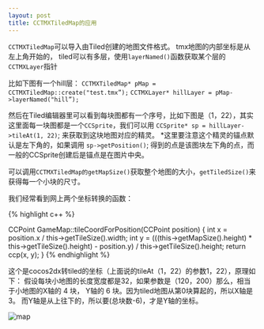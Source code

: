 ```yaml
---
layout: post
title: CCTMXTiledMap的应用
---
```


`CCTMXTiledMap`可以导入由Tiled创建的地图文件格式。
tmx地图的内部坐标是从左上角开始的， tiled可以有多层，使用`layerNamed()`函数获取某个层的`CCTMXLayer`指针

比如下图有一个hill层：
`CCTMXTiledMap* pMap = CCTMXTiledMap::create("test.tmx”);`
`CCTMXLayer* hillLayer = pMap->layerNamed("hill”);`

然后在Tiled编辑器里可以看到每块图都有一个序号，比如下图是（1，22），其实这里面每一块图都是一个`CCSprite`，我们可以用 `CCSprite* sp = hillLayer->tileAt(1, 22)`; 来获取到这块地图对应的精灵。 
*这里要注意这个精灵的锚点默认是左下角的，如果调用 `sp->getPosition()`; 得到的点是该图块左下角的点，而一般的CCSprite创建后是锚点是在图片中央。

可以调用`CCTMXTiledMap的getMapSize()`获取整个地图的大小，`getTiledSize()`来获得每一个小块的尺寸。

我们经常看到网上两个坐标转换的函数：

{% highlight c++ %}

CCPoint GameMap::tileCoordForPosition(CCPoint position)
{
    int x = position.x / this->getTileSize().width;
    int y = (((this->getMapSize().height) * this->getTileSize().height) - position.y) / this->getTileSize().height;
    return ccp(x, y);
}
{% endhighlight %}

这个是cocos2dx转tiled的坐标（上面说的tileAt（1，22）的参数1，22），原理如下：
假设每块小地图的长度宽度都是32，如果参数是（120，200）那么，相当于小地图的X轴的 4 块， Y轴的 6 块。因为tiled地图从第0块算起的，所以X轴是3。 而Y轴是从上往下的，所以要(总块数-6)，才是Y轴的坐标。

![map]({{site.url}}/images/tiledmap.png)



